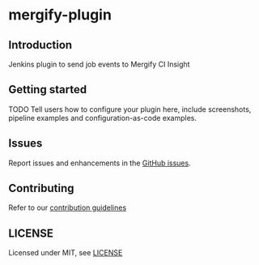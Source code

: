 # mergify-plugin

## Introduction

Jenkins plugin to send job events to Mergify CI Insight

## Getting started

TODO Tell users how to configure your plugin here, include screenshots, pipeline examples and 
configuration-as-code examples.

## Issues

Report issues and enhancements in the [GitHub issues](https://github.com/mergifyio/jenkins-mergify-plugin/issues).

## Contributing

Refer to our [contribution guidelines](https://github.com/jenkinsci/.github/blob/master/CONTRIBUTING.md)

## LICENSE

Licensed under MIT, see [LICENSE](LICENSE.md)

